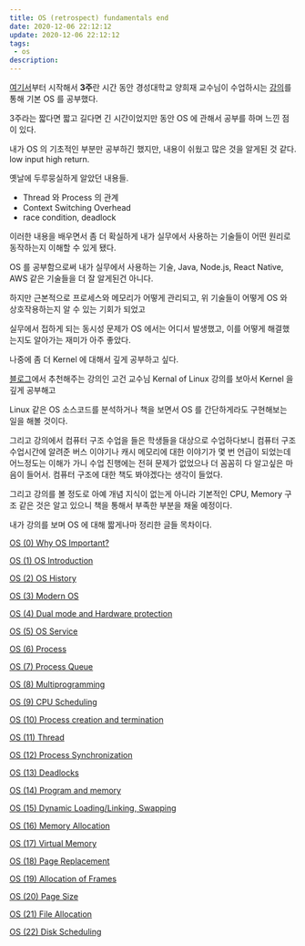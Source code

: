 ```yaml
---
title: OS (retrospect) fundamentals end
date: 2020-12-06 22:12:12
update: 2020-12-06 22:12:12
tags:
 - os
description:
---
```


[여기서](</os/os-(0)-OS-가-왜-중요할까/>)부터 시작해서 **3주**란 시간 동안 경성대학교 양희재 교수님이 수업하시는 [강의](http://www.kocw.net/home/search/kemView.do?kemId=978503)를 통해 기본 OS 를 공부했다.

3주라는 짧다면 짧고 길다면 긴 시간이었지만 동안 OS 에 관해서 공부를 하며 느낀 점이 있다.

내가 OS 의 기초적인 부분만 공부하긴 했지만, 내용이 쉬웠고 많은 것을 알게된 것 같다. low input high return.

옛날에 두루뭉실하게 알았던 내용들.

- Thread 와 Process 의 관계
- Context Switching Overhead
- race condition, deadlock

이러한 내용을 배우면서 좀 더 확실하게 내가 실무에서 사용하는 기술들이 어떤 원리로 동작하는지 이해할 수 있게 됐다.

OS 를 공부함으로써 내가 실무에서 사용하는 기술, Java, Node.js, React Native, AWS 같은 기술들을 더 잘 알게된건 아니다.

하지만 근본적으로 프로세스와 메모리가 어떻게 관리되고, 위 기술들이 어떻게 OS 와 상호작용하는지 알 수 있는 기회가 되었고

실무에서 접하게 되는 동시성 문제가 OS 에서는 어디서 발생했고, 이를 어떻게 해결했는지도 알아가는 재미가 아주 좋았다.

나중에 좀 더 Kernel 에 대해서 깊게 공부하고 싶다.

[블로그](https://covenant.tistory.com/100)에서 추천해주는 강의인 고건 교수님 Kernal of Linux 강의를 보아서 Kernel 을 깊게 공부해고

Linux 같은 OS 소스코드를 분석하거나 책을 보면서 OS 를 간단하게라도 구현해보는 일을 해볼 것이다.

그리고 강의에서 컴퓨터 구조 수업을 들은 학생들을 대상으로 수업하다보니 컴퓨터 구조 수업시간에 알려준 버스 이야기나 캐시 메모리에 대한 이야기가 몇 번 언급이 되었는데 어느정도는 이해가 가니 수업 진행에는 전혀 문제가 없었으나 더 꼼꼼히 다 알고싶은 마음이 들어서. 컴퓨터 구조에 대한 책도 봐야겠다는 생각이 들었다.

그리고 강의를 볼 정도로 아예 개념 지식이 없는게 아니라 기본적인 CPU, Memory 구조 같은 것은 알고 있으니 책을 통해서 부족한 부분을 채울 예정이다.

내가 강의를 보며 OS 에 대해 짧게나마 정리한 글들 목차이다.

[OS (0) Why OS Important?](</os/os-(0)-why-os-important/>)

[OS (1) OS Introduction](</os/os-(1)-os-introduction/>)

[OS (2) OS History](</os/os-(2)-os-history>)

[OS (3) Modern OS](</os/os-(3)-modern-os/>)

[OS (4) Dual mode and Hardware protection](</os/os-(4)-dual-mode-and-hardware-protection/>)

[OS (5) OS Service](</os/os-(5)-os-service/>)

[OS (6) Process](</os/os-(6)-process/>)

[OS (7) Process Queue](</os/os-(7)-process-queue/>)

[OS (8) Multiprogramming](</os/os-(8)-multiprogramming/>)

[OS (9) CPU Scheduling](</os/os-(9)-cpu-scheduling/>)

[OS (10) Process creation and termination](</os/os-(10)-process-creation-and-termination/>)

[OS (11) Thread](</os/os-(11)-thread/>)

[OS (12) Process Synchronization](</os/os-(12)-process-synchronization/>)

[OS (13) Deadlocks](</os/os-(13)-deadlocks/>)

[OS (14) Program and memory](</os/os-(14)-program-and-memory/>)

[OS (15) Dynamic Loading/Linking, Swapping](</os/os-(15)-dynamic-loading-linking-swapping/>)

[OS (16) Memory Allocation](</os/os-(16)-memory-allocation/>)

[OS (17) Virtual Memory](</os/os-(17)-virtual-memory/>)

[OS (18) Page Replacement](</os/os-(18)-page-replacement/>)

[OS (19) Allocation of Frames](</os/os-(19)-allocation-of-frames/>)

[OS (20) Page Size](</os/os-(20)-page-size/>)

[OS (21) File Allocation](</os/os-(21)-file-allocation/>)

[OS (22) Disk Scheduling](</os/os-(22)-disk-scheduling/>)
